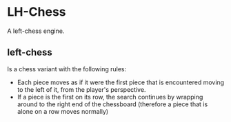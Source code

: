 # LH-Chess
A left-chess engine.

## left-chess
Is a chess variant with the following rules:

- Each piece moves as if it were the first piece that is encountered 
moving to the left of it, from the player's perspective.
- If a piece is the first on its row, the search continues by wrapping 
around to the right end of the chessboard (therefore a piece that is alone on a row moves normally)
